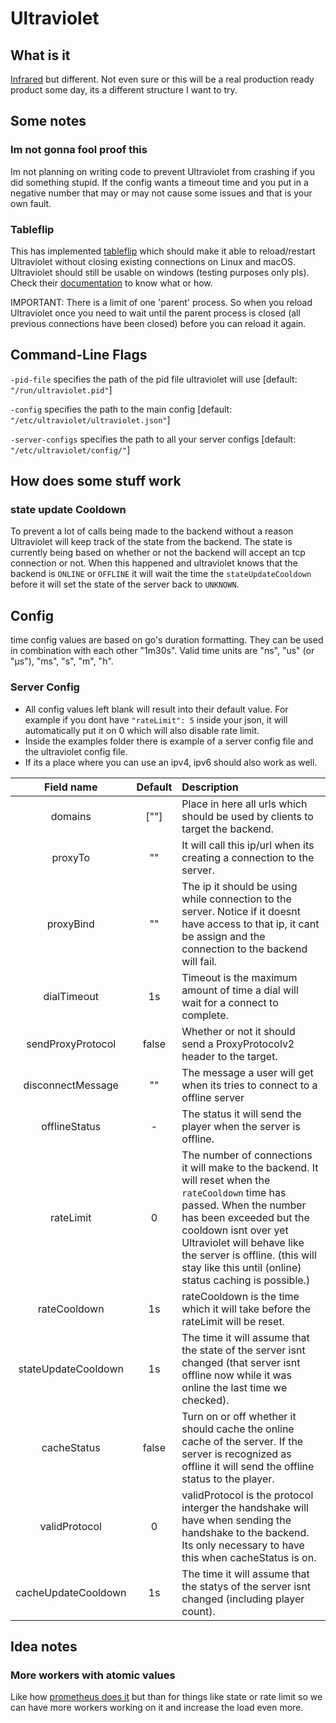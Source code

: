 # Ultraviolet
## What is it
[Infrared](https://github.com/haveachin/infrared) but different. Not even sure or this will be a real production ready product some day, its a different structure I want to try.  


## Some notes
### Im not gonna fool proof this
Im not planning on writing code to prevent Ultraviolet from crashing if you did something stupid. If the config wants a timeout time and you put in a negative number that may or may not cause some issues and that is your own fault. 

### Tableflip
This has implemented [tableflip](https://github.com/cloudflare/tableflip) which should make it able to reload/restart Ultraviolet without closing existing connections on Linux and macOS. Ultraviolet should still be usable on windows (testing purposes only pls). 
Check their [documentation](https://pkg.go.dev/github.com/cloudflare/tableflip) to know what or how. 

IMPORTANT: There is a limit of one 'parent' process. So when you reload Ultraviolet once you need to wait until the parent process is closed (all previous connections have been closed) before you can reload it again. 

## Command-Line Flags

`-pid-file` specifies the path of the pid file ultraviolet will use [default: `"/run/ultraviolet.pid"`]

`-config` specifies the path to the main config [default: `"/etc/ultraviolet/ultraviolet.json"`]

`-server-configs` specifies the path to all your server configs [default: `"/etc/ultraviolet/config/"`]

## How does some stuff work

### state update Cooldown
To prevent a lot of calls being made to the backend without a reason Ultraviolet will keep track of the state from the backend. The state is currently being based on whether or not the backend will accept an tcp connection or not. When this happened and ultraviolet knows that the backend is `ONLINE` or `OFFLINE` it will wait the time the `stateUpdateCooldown` before it will set the state of the server back to `UNKNOWN`. 

## Config

time config values are based on go's duration formatting. They can be used in combination with each other "1m30s". Valid time units are "ns", "us" (or "µs"), "ms", "s", "m", "h". 


### Server Config
- All config values left blank will result into their default value. For example if you dont have `"rateLimit": 5` inside your json, it will automatically put it on 0 which will also disable rate limit.  
- Inside the examples folder there is example of a server config file and the ultraviolet config file. 
- If its a place where you can use an ipv4, ipv6 should also work as well.

|Field name|Default | Description| 
|:---:|:---:|:---|
|domains|\[""\]|Place in here all urls which should be used by clients to target the backend.|
|proxyTo|""|It will call this ip/url when its creating a connection to the server.|
|proxyBind|""|The ip it should be using while connection to the server. Notice if it doesnt have access to that ip, it cant be assign and the connection to the backend will fail.|
|dialTimeout|1s|Timeout is the maximum amount of time a dial will wait for a connect to complete.|
|sendProxyProtocol|false|Whether or not it should send a ProxyProtocolv2 header to the target.|
|disconnectMessage|""|The message a user will get when its tries to connect to a offline server|
|offlineStatus|-|The status it will send the player when the server is offline.|
|rateLimit|0|The number of connections it will make to the backend. It will reset when the `rateCooldown` time has passed. When the number has been exceeded but the cooldown isnt over yet Ultraviolet will behave like the server is offline. (this will stay like this until (online) status caching is possible.) |
|rateCooldown|1s|rateCooldown is the time which it will take before the rateLimit will be reset.|
|stateUpdateCooldown|1s|The time it will assume that the state of the server isnt changed (that server isnt offline now while it was online the last time we checked). |
|cacheStatus|false|Turn on or off whether it should cache the online cache of the server. If the server is recognized as offline it will send the offline status to the player.|
|validProtocol|0|validProtocol is the protocol interger the handshake will have when sending the handshake to the backend. Its only necessary to have this when cacheStatus is on.|
|cacheUpdateCooldown|1s|The time it will assume that the statys of the server isnt changed (including player count). |


## Idea notes
### More workers with atomic values
Like how [prometheus does it](https://github.com/prometheus/client_golang/blob/master/prometheus/gauge.go#L82) but than for things like state or rate limit so we can have more workers working on it and increase the load even more. 

